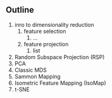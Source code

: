 ## Outline
1. inro to dimensionality reduction
	1. feature selection
		1. ...
	2. feature projection
		1. list
2. Random Subspace Projection (RSP)
3. PCA
4. Classic MDS
5. Sammon Mapping
6. Isometric Feature Mapping (IsoMap)
7. t-SNE


